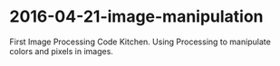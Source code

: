 # 2016-04-21-image-manipulation
First Image Processing Code Kitchen.  Using Processing to manipulate colors and pixels in images.
